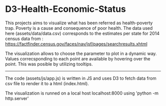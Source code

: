 # D3-Health-Economic-Status

This projects aims to visualize what has been referred as health-poverty trap. 
Poverty is a cause and consequence of poor health. 
The data used here (assets/data/data.csv) corresponds to the estimates per state for 2014 census data  from :
https://factfinder.census.gov/faces/nav/jsf/pages/searchresults.xhtml

The visualization allows to choose the parameter to plot in a dynamic way. 
Values correcsponding to each point are available by hovering over the point. 
This was posible by utilizing tooltips.

---------------------------- 
The code (assets/js/app.js) is written in JS and uses D3 to fetch data from csv file to render it to a html (index.html).

The visualization is runned on a local host localhost:8000 using 'python -m http.server' 


 